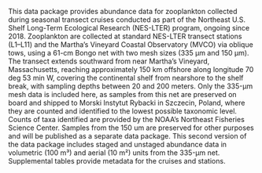 This data package provides abundance data for zooplankton collected during seasonal transect cruises conducted as part of the Northeast U.S. Shelf Long-Term Ecological Research (NES-LTER) program, ongoing since 2018. Zooplankton are collected at standard NES-LTER transect stations (L1–L11) and the Martha’s Vineyard Coastal Observatory (MVCO) via oblique tows, using a 61-cm Bongo net with two mesh sizes (335 µm and 150 µm). The transect extends southward from near Martha’s Vineyard, Massachusetts, reaching approximately 150 km offshore along longitude 70 deg 53 min W, covering the continental shelf from nearshore to the shelf break, with sampling depths between 20 and 200 meters. Only the 335-µm mesh data is included here, as samples from this net are preserved on board and shipped to Morski Instytut Rybacki in Szczecin, Poland, where they are counted and identified to the lowest possible taxonomic level. Counts of taxa identified are provided by the NOAA’s Northeast Fisheries Science Center. Samples from the 150 um are preserved for other purposes and will be published as a separate data package. This second version of the data package includes staged and unstaged abundance data in volumetric (100 m³) and aerial (10 m²) units from the 335-µm net. Supplemental tables provide metadata for the cruises and stations. 

